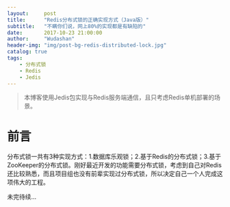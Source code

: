 ```yaml
---
layout:     post
title:      "Redis分布式锁的正确实现方式（Java版）"
subtitle:   "不瞒你们说，网上80%的实现都是有缺陷的"
date:       2017-10-23 21:00:00
author:     "Wudashan"
header-img: "img/post-bg-redis-distributed-lock.jpg"
catalog: true
tags:
    - 分布式锁
    - Redis
    - Jedis
---
```


> 本博客使用Jedis包实现与Redis服务端通信，且只考虑Redis单机部署的场景。

# 前言

分布式锁一共有3种实现方式：1.数据库乐观锁；2.基于Redis的分布式锁；3.基于ZooKeeper的分布式锁。刚好最近开发的功能需要分布式锁，考虑到自己对Redis还比较熟悉，而且项目组也没有前辈实现过分布式锁，所以决定自己一个人完成这项伟大的工程。


未完待续...